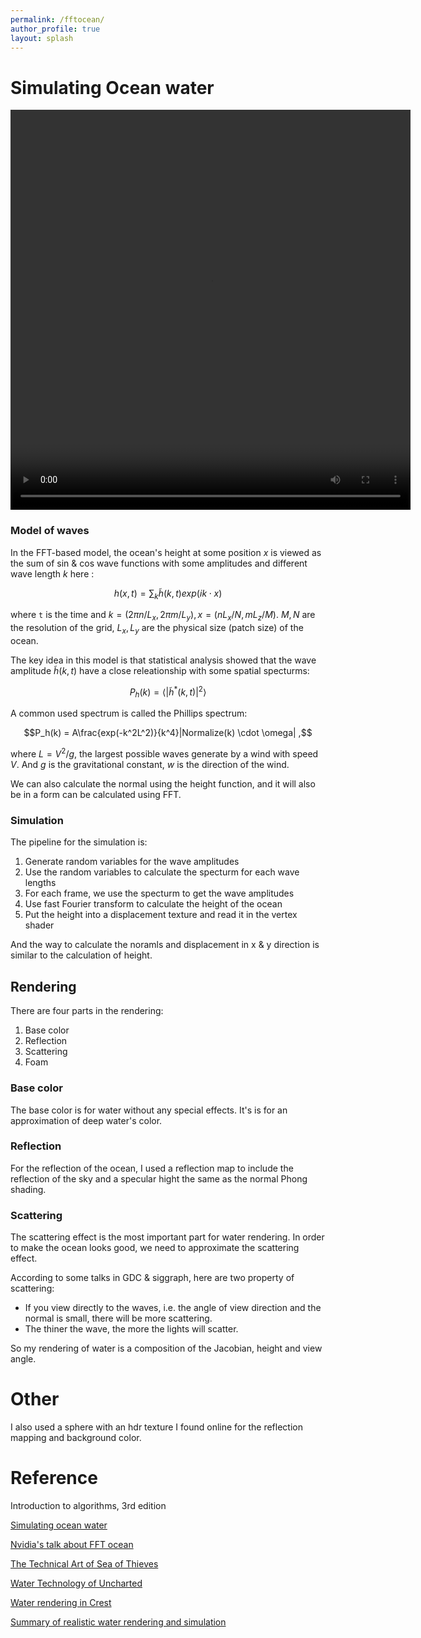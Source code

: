 ```yaml
---
permalink: /fftocean/
author_profile: true
layout: splash
---
```


# Simulating Ocean water
<video width="640" height="640" controls>
  <source src="/assets/files/fftocean.mp4" type="video/mp4">
</video>


### Model of waves
In the FFT-based model, the ocean's height at some position $x$ is viewed as the sum of sin & cos wave functions with some amplitudes and different wave length $k$ here :

$$h(x,t) = \sum_{k}\tilde h(k,t)exp(ik \cdot x)$$

where `t` is the time and $k = (2 \pi n / L_x, 2 \pi m / L_y), x = (nL_x/N, mL_z/M)$. $M,N$ are the resolution of the grid, $L_x, L_y$ are the physical size (patch size) of the ocean. 

The key idea in this model is that statistical analysis showed that the wave amplitude $\tilde h(k, t)$ have a close releationship with some spatial specturms:

$$P_h(k) = \big \langle |\tilde h^*(k, t)|^2  \big \rangle$$



A common used spectrum is called the Phillips spectrum:

$$P_h(k) = A\frac{exp(-k^2L^2)}{k^4}|Normalize(k) \cdot \omega| ,$$

where $L = V^2 / g$, the largest possible waves generate by a wind with speed $V$. And $g$ is the gravitational constant, $w$ is the direction of the wind.

We can also calculate the normal using the height function, and it will also be in a form can be calculated using FFT.

### Simulation
The pipeline for the simulation is:
1. Generate random variables for the wave amplitudes
2. Use the random variables to calculate the specturm for each wave lengths
3. For each frame, we use the specturm to get the wave amplitudes
4. Use fast Fourier transform to calculate the height of the ocean
5. Put the height into a displacement texture and read it in the vertex shader

And the way to calculate the noramls and displacement in x & y direction is similar to the calculation of height.


## Rendering
There are four parts in the rendering:
1. Base color
3. Reflection
4. Scattering
5. Foam
### Base color
The base color is for water without any special effects. It's is for an approximation of deep water's color.
### Reflection
For the reflection of the ocean, I used a reflection map to include the reflection of the sky and a specular hight the same as the normal Phong shading.
### Scattering
The scattering effect is the most important part for water rendering. In order to make the ocean looks good, we need to approximate the scattering effect.

According to some talks in GDC & siggraph, here are two property of scattering:
- If you view directly to the waves, i.e. the angle of view direction and the normal is small, there will be more scattering.
- The thiner the wave, the more the lights will scatter.

So my rendering of water is a composition of the Jacobian, height and view angle.

# Other
I also used a sphere with an hdr texture I found online for the reflection mapping and background color.

# Reference 
Introduction to algorithms, 3rd edition

[Simulating ocean water](http://evasion.imag.fr/~Fabrice.Neyret/images/fluids-nuages/waves/Jonathan/articlesCG/waterslides2001.pdf)

[Nvidia's talk about FFT ocean](developer.download.nvidia.com/assets/gamedev/files/sdk/11/OceanCS_Slides.pdf)

[The Technical Art of Sea of Thieves](https://dl.acm.org/doi/10.1145/3214745.3214820)

[Water Technology of Uncharted](https://www.gdcvault.com/play/1015309/Water-Technology-of)

[Water rendering in Crest](http://advances.realtimerendering.com/s2019/index.htm)

[Summary of realistic water rendering and simulation](https://zhuanlan.zhihu.com/p/95917609)


